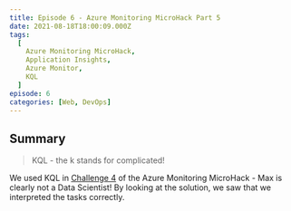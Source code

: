 ```yaml
---
title: Episode 6 - Azure Monitoring MicroHack Part 5
date: 2021-08-18T18:00:09.000Z
tags:
  [
    Azure Monitoring MicroHack,
    Application Insights,
    Azure Monitor,
    KQL
  ]
episode: 6
categories: [Web, DevOps]
---
```



## Summary

> KQL - the k stands for complicated!

We used KQL in [Challenge 4](https://github.com/msghaleb/AzureMonitorHackathon/blob/master/challenges/challenge4.md) of the Azure Monitoring MicroHack - Max is clearly not a Data Scientist!
By looking at the solution, we saw that we interpreted the tasks correctly.